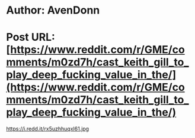 # Author: AvenDonn
# Post URL: [https://www.reddit.com/r/GME/comments/m0zd7h/cast_keith_gill_to_play_deep_fucking_value_in_the/](https://www.reddit.com/r/GME/comments/m0zd7h/cast_keith_gill_to_play_deep_fucking_value_in_the/)


https://i.redd.it/rx5uzhhuqxl61.jpg